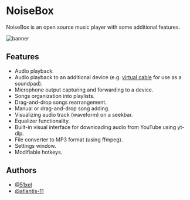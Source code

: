 
# NoiseBox

NoiseBox is an open source music player with some additional features.

![banner](https://user-images.githubusercontent.com/85559317/234087906-9c0f602c-22e6-4d4c-9f93-93124543f8ad.png)

## Features

- Audio playback.
- Audio playback to an additional device (e.g. [virtual cable](https://vb-audio.com/Cable/) for use as a soundpad).
- Microphone output capturing and forwarding to a device.
- Songs organization into playlists.
- Drag-and-drop songs rearrangement.
- Manual or drag-and-drop song adding.
- Visualizing audio track (waveform) on a seekbar.
- Equalizer functionality.
- Built-in visual interface for downloading audio from YouTube using yt-dlp.
- File converter to MP3 format (using ffmpeg).
- Settings window.
- Modifiable hotkeys.

## Authors

- [@51xel](https://github.com/51xel/)
- [@atlantis-11](https://github.com/atlantis-11)
